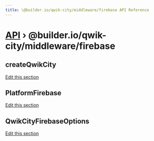 ```yaml
---
title: \@builder.io/qwik-city/middleware/firebase API Reference
---
```


# [API](/api) &rsaquo; @builder.io/qwik-city/middleware/firebase

## createQwikCity

[Edit this section](https://github.com/QwikDev/qwik/tree/main/packages/qwik-city/src/middleware/firebase/index.ts)

## PlatformFirebase

[Edit this section](https://github.com/QwikDev/qwik/tree/main/packages/qwik-city/src/middleware/firebase/index.ts)

## QwikCityFirebaseOptions

[Edit this section](https://github.com/QwikDev/qwik/tree/main/packages/qwik-city/src/middleware/firebase/index.ts)
